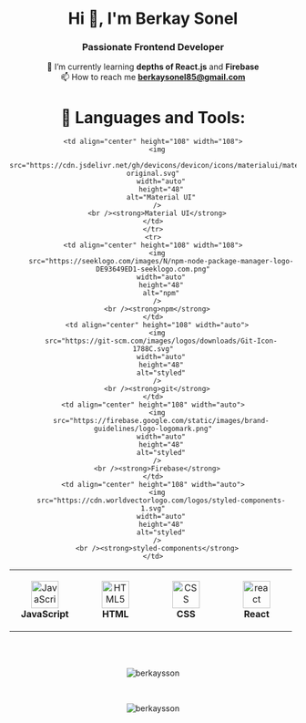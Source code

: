 <h1 align="center">Hi 👋, I'm Berkay Sonel</h1>
<h3 align="center">Passionate Frontend Developer</h3>

<div align="center">
  
🌱 I’m currently learning **depths of React.js** and **Firebase**
 <br/>
📫 How to reach me **berkaysonel85@gmail.com**
</div>
<div align="center">
<h1>🔧 Languages and Tools:</h1> 
<table>
  <tr>
    <td align="center" height="108" width="108">
      <img
        src="https://seeklogo.com/images/J/javascript-js-logo-2949701702-seeklogo.com.png"
        width="auto"
        height="48"
        alt="JavaScript"
      />
      <br /><strong>JavaScript</strong>
    </td>
    <td align="center" height="108" width="108">
      <img
        src="https://seeklogo.com/images/H/html5-without-wordmark-color-logo-14D252D878-seeklogo.com.png"
        width="auto"
        height="48"
        alt="HTML5"
      />
      <br /><strong>HTML</strong>
    </td>
    <td align="center" height="108" width="108">
      <img
        src="https://seeklogo.com/images/C/css-3-logo-023C1A7171-seeklogo.com.png"
        width="auto"
        height="48"
        alt="CSS"
      />
      <br /><strong>CSS</strong>
    </td>
    <td align="center" height="108" width="108">
      <img
        src="https://seeklogo.com/images/R/react-logo-7B3CE81517-seeklogo.com.png"
        width="auto"
        height="48"
        alt="react"
      />
    <br /><strong>React</strong>
    </td>
    
  
  
    <td align="center" height="108" width="108">
      <img
        src="https://cdn.jsdelivr.net/gh/devicons/devicon/icons/materialui/materialui-original.svg"
        width="auto"
        height="48"
        alt="Material UI"
      />
      <br /><strong>Material UI</strong>
    </td>
    </tr>
    <tr>
    <td align="center" height="108" width="108">
      <img
        src="https://seeklogo.com/images/N/npm-node-package-manager-logo-DE93649ED1-seeklogo.com.png"
        width="auto"
        height="48"
        alt="npm"
      />
      <br /><strong>npm</strong>
    </td>
      <td align="center" height="108" width="auto">
      <img
        src="https://git-scm.com/images/logos/downloads/Git-Icon-1788C.svg"
        width="auto"
        height="48"
        alt="styled"
      />
      <br /><strong>git</strong>
    </td>
    <td align="center" height="108" width="auto">
      <img
        src="https://firebase.google.com/static/images/brand-guidelines/logo-logomark.png"
        width="auto"
        height="48"
        alt="styled"
      />
      <br /><strong>Firebase</strong>
    </td>
    <td align="center" height="108" width="auto">
      <img
        src="https://cdn.worldvectorlogo.com/logos/styled-components-1.svg"
        width="auto"
        height="48"
        alt="styled"
      />
      <br /><strong>styled-components</strong>
    </td>
  </tr>
</table>
<br/>
<br/>
<p><img align="center" src="https://github-readme-stats.vercel.app/api/top-langs?username=berkaysson&show_icons=true&locale=en&layout=compact" alt="berkaysson" /></p>
<br/>
<p><img align="center" src="https://github-readme-streak-stats.herokuapp.com/?user=berkaysson&theme=highcontrast" alt="berkaysson" /></p>
</div>
